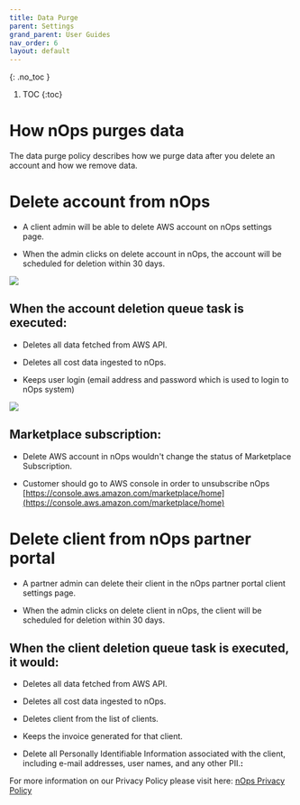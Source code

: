 ```yaml
---
title: Data Purge
parent: Settings
grand_parent: User Guides
nav_order: 6
layout: default
---
```


{: .no_toc }

1. TOC
{:toc}

**How nOps purges data**
========================

The data purge policy describes how we purge data after you delete an account and how we remove data.

**Delete account from nOps**
============================

* A client admin will be able to delete AWS account on nOps settings page.
    
* When the admin clicks on delete account in nOps, the account will be scheduled for deletion within 30 days.
    

[![](https://nops-b92747f563e0.intercom-attachments-7.com/i/o/306169838/fbc56554d1582ab1e8c90756/4yegi0VwyG_SN7QXO6S0NuULHRX5n2HCFTQoXHGEc-l4RUIDLdRUhzuKGLE47EY9gJhTM4MmFSRZmYMgNPZ6jSnwCWG70JAocG-uVQBOrmimFROAWbKmCiACf7A3QpoVaSq1X4J-?expires=1619020800&signature=fdd78313d569140af4ac98211a5a14654c541d342af2ac20bfbd903a3a243952)](https://nops-b92747f563e0.intercom-attachments-7.com/i/o/306169838/fbc56554d1582ab1e8c90756/4yegi0VwyG_SN7QXO6S0NuULHRX5n2HCFTQoXHGEc-l4RUIDLdRUhzuKGLE47EY9gJhTM4MmFSRZmYMgNPZ6jSnwCWG70JAocG-uVQBOrmimFROAWbKmCiACf7A3QpoVaSq1X4J-?expires=1619020800&signature=fdd78313d569140af4ac98211a5a14654c541d342af2ac20bfbd903a3a243952)

**When the account deletion queue task is executed:**
-----------------------------------------------------

* Deletes all data fetched from AWS API.
    
* Deletes all cost data ingested to nOps.
    
* Keeps user login (email address and password which is used to login to nOps system)
    

[![](https://nops-b92747f563e0.intercom-attachments-7.com/i/o/306168195/ecc5de773d640ee77bd1cd74/U2vii1drLCAUJiJIoO7VVhmE-xaC0-c6xob4DiwDpf3EBOqAAUcDG8rUQiW1o6Pd31eWl5-upy6oJkEENigu9oyfdtKNcI4m03TN_-QKg5_lCtkGYuxkCvjs5DOX0Y4qUy3OJFar?expires=1619020800&signature=681879bb902614c7b7d32ed842a421d83b2a747f04e5c919217016f92c76bd0e)](https://nops-b92747f563e0.intercom-attachments-7.com/i/o/306168195/ecc5de773d640ee77bd1cd74/U2vii1drLCAUJiJIoO7VVhmE-xaC0-c6xob4DiwDpf3EBOqAAUcDG8rUQiW1o6Pd31eWl5-upy6oJkEENigu9oyfdtKNcI4m03TN_-QKg5_lCtkGYuxkCvjs5DOX0Y4qUy3OJFar?expires=1619020800&signature=681879bb902614c7b7d32ed842a421d83b2a747f04e5c919217016f92c76bd0e)

**Marketplace subscription:**
-----------------------------

* Delete AWS account in nOps wouldn't change the status of Marketplace Subscription.
    
* Customer should go to AWS console in order to unsubscribe nOps [https://console.aws.amazon.com/marketplace/home](https://console.aws.amazon.com/marketplace/home)
    

**Delete client from nOps partner portal**
==========================================

* A partner admin can delete their client in the nOps partner portal client settings page.
    
* When the admin clicks on delete client in nOps, the client will be scheduled for deletion within 30 days.
    

**When the client deletion queue task is executed, it would:**
--------------------------------------------------------------

* Deletes all data fetched from AWS API.
    
* Deletes all cost data ingested to nOps.
    
* Deletes client from the list of clients.
    
* Keeps the invoice generated for that client.
    
* Delete all Personally Identifiable Information associated with the client, including e-mail addresses, user names, and any other PII.**:**
    

For more information on our Privacy Policy please visit here: [nOps Privacy Policy](https://nops.io/privacy-policy/)